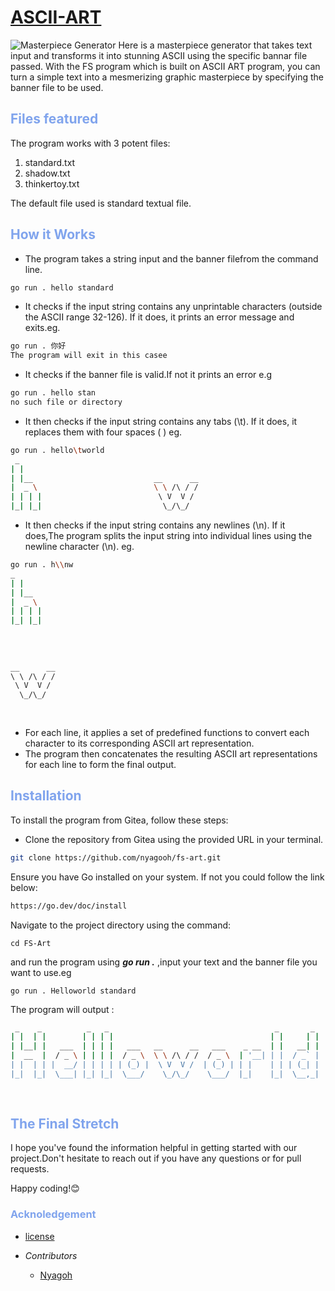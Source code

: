 # <span style= "color:cyan">[ASCII-ART](https://www.zone01kisumu.ke/)</span>

![Masterpiece Generator](https://i.pinimg.com/564x/de/04/ad/de04ad9ac6c366872710b53871751517.jpg)
Here is a masterpiece generator that takes text input and transforms it into stunning ASCII using the specific bannar file passed.
With the FS program which is built on ASCII ART program, you can turn a simple text into a mesmerizing graphic masterpiece by specifying the banner file to be used. 
 ## <span style="color:#80A4ED">Files featured</span>
The program works with 3 potent files:
 1. standard.txt
 2. shadow.txt
 3. thinkertoy.txt
 
 The default file used is standard textual file.

## <span style="color:#80A4ED">How it Works</span> 
- The program takes a string input and the banner filefrom the command line.
```bash
go run . hello standard
```
- It checks if the input string contains any unprintable characters (outside the ASCII range 32-126). If it does, it prints an error message and exits.eg.
```bash
go run . 你好
The program will exit in this casee
```
- It checks if the banner file is valid.If not it prints an error e.g
``` bash
go run . hello stan
no such file or directory
```
- It then checks if the input string contains any tabs (\t). If it does, it replaces them with four spaces ( ) eg.
```bash
go run . hello\tworld
 _                                         
| |                                        
| |__                           __      __ 
|  _ \                          \ \ /\ / / 
| | | |                          \ V  V /  
|_| |_|                           \_/\_/   
```
- It then checks if the input string contains any newlines (\n). If it does,The program splits the input string into individual lines using the newline character (\n). eg.
```bash
go run . h\\nw
_      
| |     
| |__   
|  _ \  
| | | | 
|_| |_| 
        
        
           
           
__      __ 
\ \ /\ / / 
 \ V  V /  
  \_/\_/   
           
           
```
- For each line, it applies a set of predefined functions to convert each character to its corresponding ASCII art representation. 
- The program then concatenates the resulting ASCII art representations for each line to form the final output. 

## <span style="color:#80A4ED">Installation</span>

To install the program from Gitea, follow these steps:

- Clone the repository from Gitea using the provided URL in your terminal.
``` bash
git clone https://github.com/nyagooh/fs-art.git
```
Ensure you have Go installed on your system. If not you could follow the link below:
```bash
https://go.dev/doc/install
```
Navigate to the project directory using the command:
    
```
cd FS-Art
```

and run the program using ***go run  .*** ,input your text  and the banner file you want to use.eg
```
go run . Helloworld standard
```
The program will output :
``` bash
 _    _          _   _                                     _       _  
| |  | |        | | | |                                   | |     | | 
| |__| |   ___  | | | |   ___   __      __   ___    _ __  | |   __| | 
|  __  |  / _ \ | | | |  / _ \  \ \ /\ / /  / _ \  | '__| | |  / _` | 
| |  | | |  __/ | | | | | (_) |  \ V  V /  | (_) | | |    | | | (_| | 
|_|  |_|  \___| |_| |_|  \___/    \_/\_/    \___/  |_|    |_|  \__,_| 
                                                                      
                                                                      
```
 ## <span style="color:#80A4ED">The Final Stretch</span>

I hope you've found the information helpful in getting started with our project.Don't hesitate to reach out if you have any questions or for pull requests.

Happy coding!😊

### <span style = "color:#80A4ED">Acknoledgement</span> 
- [license](/home/nymaina/Desktop/fs-art/LICENSE)

- _*Contributors*_
   - [Nyagoh](https://github.com/nyagooh)
   



